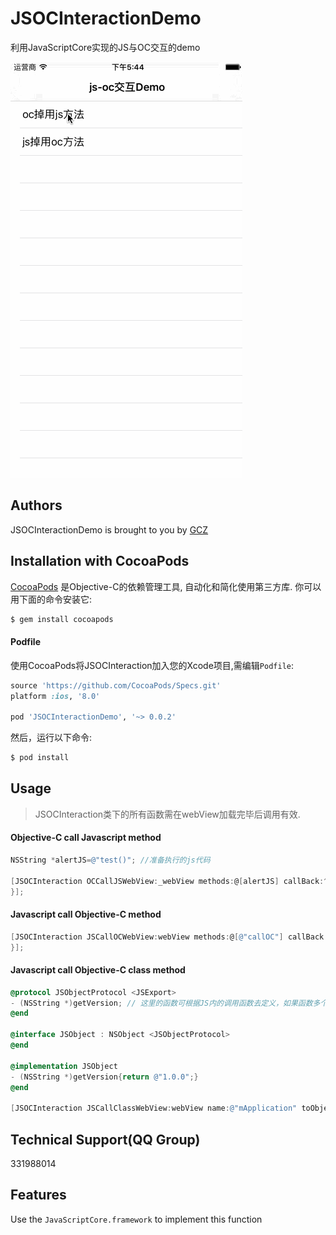 # JSOCInteractionDemo
利用JavaScriptCore实现的JS与OC交互的demo

![Demo](demo.gif)

## Authors
JSOCInteractionDemo is brought to you by [GCZ](https://github.com/GongChuanZan)

## Installation with CocoaPods

[CocoaPods](http://cocoapods.org) 是Objective-C的依赖管理工具, 自动化和简化使用第三方库. 你可以用下面的命令安装它:

```bash
$ gem install cocoapods
```

#### Podfile

使用CocoaPods将JSOCInteraction加入您的Xcode项目,需编辑`Podfile`:

```ruby
source 'https://github.com/CocoaPods/Specs.git'
platform :ios, '8.0'

pod 'JSOCInteractionDemo', '~> 0.0.2'
```

然后，运行以下命令:

```bash
$ pod install
```

## Usage
> JSOCInteraction类下的所有函数需在webView加载完毕后调用有效.

#### Objective-C call Javascript method

```objective-c
NSString *alertJS=@"test()"; //准备执行的js代码

[JSOCInteraction OCCallJSWebView:_webView methods:@[alertJS] callBack:^(BOOL success, NSError *error) {
}];
```

#### Javascript call Objective-C method

```objective-c
[JSOCInteraction JSCallOCWebView:webView methods:@[@"callOC"] callBack:^(NSString *method, NSArray *params) {
}];
```

#### Javascript call Objective-C class method

```objective-c
@protocol JSObjectProtocol <JSExport>
- (NSString *)getVersion; // 这里的函数可根据JS内的调用函数去定义，如果函数多个可在这里添加
@end

@interface JSObject : NSObject <JSObjectProtocol>
@end

@implementation JSObject
- (NSString *)getVersion{return @"1.0.0";}
@end

[JSOCInteraction JSCallClassWebView:webView name:@"mApplication" toObject:[JSObject new]];
```

## Technical Support(QQ Group)
331988014

## Features
Use the `JavaScriptCore.framework` to implement this function




